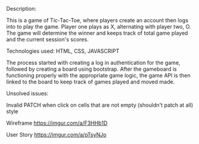 Description:

This is a game of Tic-Tac-Toe, where players create an account then logs into to play the game. Player one plays as X, alternating with player two, O. The game will determine the winner and keeps track of total game played and the current session's scores.

Technologies used: HTML, CSS, JAVASCRIPT

The process started with creating a log in authentication for the game, followed by creating a board using bootstrap. After the gameboard is functioning properly with the appropriate game logic, the game API is then linked to the board to keep track of games played and moved made.

Unsolved issues:

Invalid PATCH when click on cells that are not empty (shouldn't patch at all)
style

Wireframe
https://imgur.com/a/F3HHb1D

User Story
https://imgur.com/a/pTsyNJo
